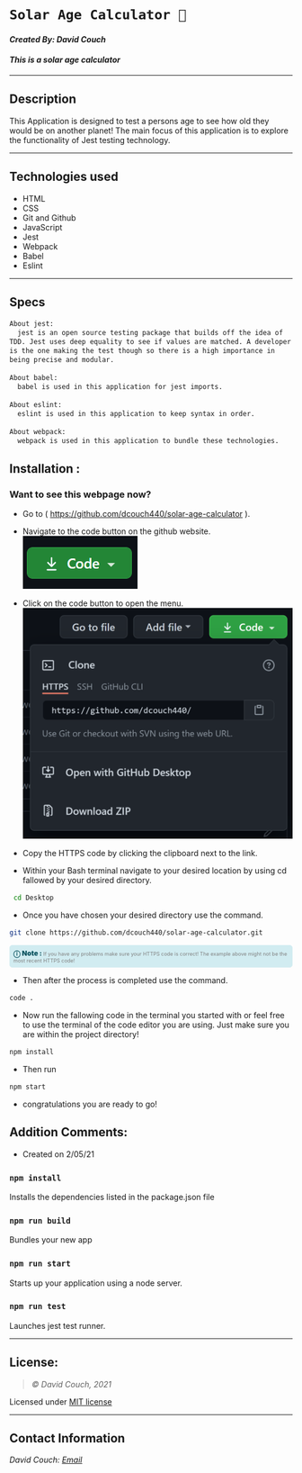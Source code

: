 # `Solar Age Calculator 🌝`
#### *Created By: David Couch*

#### *This is a solar age calculator*

* * *

## Description  
This Application is designed to test a persons age to see how old they would be on another planet! The main focus of this application is to explore the functionality of Jest testing technology.

* * *

## Technologies used
* HTML
* CSS
* Git and Github
* JavaScript
* Jest
* Webpack
* Babel
* Eslint

* * *
## Specs
```
About jest:
  jest is an open source testing package that builds off the idea of TDD. Jest uses deep equality to see if values are matched. A developer is the one making the test though so there is a high importance in being precise and modular.

About babel: 
  babel is used in this application for jest imports.

About eslint:
  eslint is used in this application to keep syntax in order.

About webpack:
  webpack is used in this application to bundle these technologies.
```
## Installation : 
### Want to see this webpage now?

* Go to ( https://github.com/dcouch440/solar-age-calculator ).

*  Navigate to the code button on the github website.\
![Code button](/img/README/code.PNG)

* Click on the code button to open the menu.\
![Github Repo Example](/img/README/HTTPS.png)

- Copy the HTTPS code by clicking the clipboard next to the link.

- Within your Bash terminal navigate to your desired location by using cd fallowed by your desired directory.
```bash
 cd Desktop
``` 

- Once you have chosen your desired directory use the command.
```bash 
git clone https://github.com/dcouch440/solar-age-calculator.git
```

<div 
  style="
    background-color: #d1ecf1; 
    color: grey; padding: 6px; 
    font-size: 9px; 
    border-radius: 5px; 
    border: 1px solid #d4ecf1; 
    margin-bottom: 12px"
> 
  <span 
    style="
      font-size: 12px; 
      font-weight: 600; 
      color: #0c5460;"
  >
    ⓘ
  </span>
  <span 
    style="
      font-size: 12px; 
      font-weight: 900; 
      color: #0c5460;
      margin-bottom: 24px"
  >
    Note : 
  </span> 
  If you have any problems make sure your HTTPS code is correct! The example above might not be the most recent HTTPS code!
</div>


* Then after the process is completed use the command.

``` bash
code .
```

* Now run the fallowing code in the terminal you started with or feel free to use the terminal of the code editor you are using. Just make sure you are within the project directory! 

```bash
npm install
```
* Then run

```bash
npm start
```

* congratulations you are ready to go!

## Addition Comments:
* Created on 2/05/21

### `npm install`
Installs the dependencies listed in the package.json file

### `npm run build`
Bundles your new app

### `npm run start`
Starts up your application using a node server.

### `npm run test`
Launches jest test runner.


* * *

## License:
> *&copy; David Couch, 2021*

Licensed under [MIT license](https://mit-license.org/)

* * *

## Contact Information
_David Couch: [Email](dcouch440@gmail.com)_

